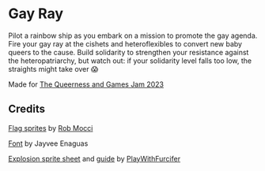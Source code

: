 # Gay Ray

Pilot a rainbow ship as you embark on a mission to promote the gay agenda. Fire
your gay ray at the cishets and heteroflexibles to convert new baby queers to
the cause. Build solidarity to strengthen your resistance against the
heteropatriarchy, but watch out: if your solidarity level falls too low, the
straights might take over 😱

Made for [The Queerness and Games Jam 2023][qgjam-2023]

## Credits

[Flag sprites][flag-sprites] by [Rob Mocci][rob-mocci]

[Font][pixel-font] by Jayvee Enaguas

[Explosion sprite sheet][explosion-sprite-sheet] and [guide][explosion-tutorial]
by [PlayWithFurcifer][play-with-furcifer]

<!-- prettier-ignore-start -->
[explosion-sprite-sheet]: https://github.com/PlayWithFurcifer/godot-particle-systems-guide/blob/main/Explosion_Sheet.png
[explosion-tutorial]: https://www.youtube.com/watch?v=F1Fyj3Lh_Pc&t=253s
[flag-sprites]: https://rmocci.itch.io/pixel-special
[play-with-furcifer]: https://github.com/PlayWithFurcifer
[pixel-font]: https://www.dafont.com/pixel-operator.font
[qgjam-2023]: https://itch.io/jam/qgjam-2023
[rob-mocci]: https://rmocci.itch.io
<!-- prettier-ignore-end -->
